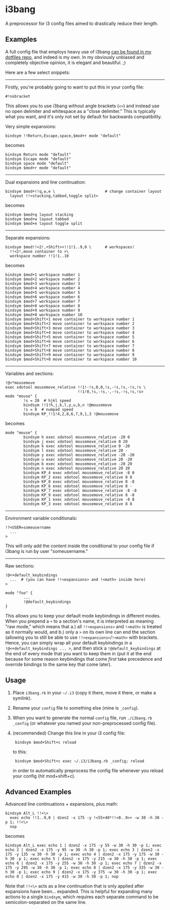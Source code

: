 # i3bang

A preprocessor for i3 config files aimed to drastically reduce their length.

## Examples

A full config file that employs heavy use of i3bang [can be found in my dotfiles
repo](https://github.com/KeyboardFire/dotfiles/blob/master/.i3/_config), and
indeed is my own. In my obviously unbiased and completely objective opinion, it
is elegant and beautiful. ;)

Here are a few select snippets:

---

Firstly, you're probably going to want to put this in your config file:

    #!nobracket

This allows you to use i3bang without angle brackets (`<>`) and instead use
no open delimiter and whitespace as a "close delimiter." This is typically what
you want, and it's only not set by default for backwards compatibility.

Very simple expansions:

    bindsym !!Return,Escape,space,$mod+r mode "default"

becomes

    bindsym Return mode "default"
    bindsym Escape mode "default"
    bindsym space mode "default"
    bindsym $mod+r mode "default"

---

Dual expansions and line continuation:

    bindsym $mod+!!q,w,e \                      # change container layout
      layout !!<stacking,tabbed,toggle split>

becomes

    bindsym $mod+q layout stacking
    bindsym $mod+w layout tabbed
    bindsym $mod+e layout toggle split

---

Separate expansions:

    bindsym $mod!!<2!,+Shift>+!!1!1..9,0 \      # workspaces!
      !!<2!,move container to >\
      workspace number !!1!1..10

becomes

    bindsym $mod+1 workspace number 1
    bindsym $mod+2 workspace number 2
    bindsym $mod+3 workspace number 3
    bindsym $mod+4 workspace number 4
    bindsym $mod+5 workspace number 5
    bindsym $mod+6 workspace number 6
    bindsym $mod+7 workspace number 7
    bindsym $mod+8 workspace number 8
    bindsym $mod+9 workspace number 9
    bindsym $mod+0 workspace number 10
    bindsym $mod+Shift+1 move container to workspace number 1
    bindsym $mod+Shift+2 move container to workspace number 2
    bindsym $mod+Shift+3 move container to workspace number 3
    bindsym $mod+Shift+4 move container to workspace number 4
    bindsym $mod+Shift+5 move container to workspace number 5
    bindsym $mod+Shift+6 move container to workspace number 6
    bindsym $mod+Shift+7 move container to workspace number 7
    bindsym $mod+Shift+8 move container to workspace number 8
    bindsym $mod+Shift+9 move container to workspace number 9
    bindsym $mod+Shift+0 move container to workspace number 10

---

Variables and sections:

    !@<*mousemove
    exec xdotool mousemove_relative !!1!-!s,0,0,!s,-!s,!s,-!s,!s \
                                    !!1!0,!s,-!s,-,-!s,-!s,!s,!s>
    mode "mouse" {
            !s = 20  # hjkl speed
            bindsym !!1!h,j,k,l,y,u,b,n !@mousemove
            !s = 8  # numpad speed
            bindsym KP_!!1!4,2,8,6,7,9,1,3 !@mousemove

becomes

    mode "mouse" {
            bindsym h exec xdotool mousemove_relative -20 0
            bindsym j exec xdotool mousemove_relative 0 20
            bindsym k exec xdotool mousemove_relative 0 -20
            bindsym l exec xdotool mousemove_relative 20 -
            bindsym y exec xdotool mousemove_relative -20 -20
            bindsym u exec xdotool mousemove_relative 20 -20
            bindsym b exec xdotool mousemove_relative -20 20
            bindsym n exec xdotool mousemove_relative 20 20
            bindsym KP_4 exec xdotool mousemove_relative -8 0
            bindsym KP_2 exec xdotool mousemove_relative 0 8
            bindsym KP_8 exec xdotool mousemove_relative 0 -8
            bindsym KP_6 exec xdotool mousemove_relative 8 -
            bindsym KP_7 exec xdotool mousemove_relative -8 -8
            bindsym KP_9 exec xdotool mousemove_relative 8 -8
            bindsym KP_1 exec xdotool mousemove_relative -8 8
            bindsym KP_3 exec xdotool mousemove_relative 8 8

---

Environment variable conditionals:

    !?<USER=someusername
      ...
    >

This will only add the content inside the conditional to your config file if
i3bang is run by user "someusername."

---

Raw sections:

    !@<+default_keybindings
      ...  # (you can have !!<expansions> and !<math> inside here)
    >

    mode "foo" {
            ...
            !@default_keybindings
    }

This allows you to keep your default mode keybindings in different modes. When
you prepend a `+` to a section's name, it is interpreted as meaning "raw mode,"
which means that a.) all `!!<expansions>` and `!<math>` is treated as it
normally would, and b.) only a `>` on its own line can end the section
(allowing you to still be able to use `!!<expansions>`/`!<math>` with brackets.
Hence, you can simply wrap all your default keybindings in a
`!@<+default_keybindings ... >`, and then stick a `!@default_keybindings` at
the end of every mode that you want to keep them in (put it at the end because
for some reason keybindings that come *first* take precedence and override
bindings to the same key that come later).

## Usage

1. Place `i3bang.rb` in your `~/.i3` (copy it there, move it there, or make a
   symlink).

2. Rename your `config` file to something else (mine is `_config`).

3. When you want to generate the normal `config` file, run `./i3bang.rb
   _config` (or whatever you named your non-preprocessed config file).

4. (recommended) Change this line in your i3 config file:

        bindsym $mod+Shift+c reload

    to this:

        bindsym $mod+Shift+c exec ~/.i3/i3bang.rb _config; reload

    in order to automatically preprocess the config file whenever you reload
    your config (hit mod+shift+c).

## Advanced Examples

Advanced line continuations + expansions, plus math:

    bindsym Alt_L !!<\>
      exec echo !!1..9,0 | dzen2 -x 175 -y !<55+40*!!<0..9>> -w 30 -h 30 -p 1; !!<\>
      nop

becomes

    bindsym Alt_L exec echo 1 | dzen2 -x 175 -y 55 -w 30 -h 30 -p 1; exec echo 2 | dzen2 -x 175 -y 95 -w 30 -h 30 -p 1; exec echo 3 | dzen2 -x 175 -y 135 -w 30 -h 30 -p 1; exec echo 4 | dzen2 -x 175 -y 175 -w 30 -h 30 -p 1; exec echo 5 | dzen2 -x 175 -y 215 -w 30 -h 30 -p 1; exec echo 6 | dzen2 -x 175 -y 255 -w 30 -h 30 -p 1; exec echo 7 | dzen2 -x 175 -y 295 -w 30 -h 30 -p 1; exec echo 8 | dzen2 -x 175 -y 335 -w 30 -h 30 -p 1; exec echo 9 | dzen2 -x 175 -y 375 -w 30 -h 30 -p 1; exec echo 0 | dzen2 -x 175 -y 415 -w 30 -h 30 -p 1; nop

Note that `!!<\>` acts as a line continuation that is only applied after
expansions have been... expanded. This is helpful for expanding many actions to
a single `bindsym`, which requires each separate command to be
semicolon-separated on the same line.

